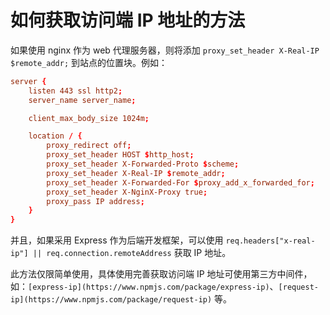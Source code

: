 # 如何获取访问端 IP 地址的方法

如果使用 nginx 作为 web 代理服务器，则将添加 `proxy_set_header X-Real-IP $remote_addr;` 到站点的位置块。例如：

```conf
server {
    listen 443 ssl http2;
    server_name server_name; 

    client_max_body_size 1024m;

    location / {
        proxy_redirect off;
        proxy_set_header HOST $http_host;
        proxy_set_header X-Forwarded-Proto $scheme;
        proxy_set_header X-Real-IP $remote_addr;
        proxy_set_header X-Forwarded-For $proxy_add_x_forwarded_for;
        proxy_set_header X-NginX-Proxy true;
        proxy_pass IP address;
    }
}
```

并且，如果采用 Express 作为后端开发框架，可以使用 `req.headers["x-real-ip"] || req.connection.remoteAddress` 获取 IP 地址。

此方法仅限简单使用，具体使用完善获取访问端 IP 地址可使用第三方中间件，如：`[express-ip](https://www.npmjs.com/package/express-ip)`、`[request-ip](https://www.npmjs.com/package/request-ip)` 等。
